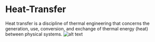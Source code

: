 # Heat-Transfer
Heat transfer is a discipline of thermal engineering that concerns the generation, use, conversion, and exchange of thermal energy (heat) between physical systems.
![alt text](https://cdn.comsol.com/product-new/heat-transfer-module/shell-and-tube-heat-exchanger-model.gif)
